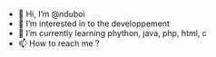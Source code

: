 - 👋 Hi, I’m @nduboi
- 👀 I’m interested in to the developpement
- 🌱 I’m currently learning phython, java, php, html, c
- 📫 How to reach me ?

<!---
nduboi/nduboi is a ✨ special ✨ repository because its `README.md` (this file) appears on your GitHub profile.
You can click the Preview link to take a look at your changes.
--->
